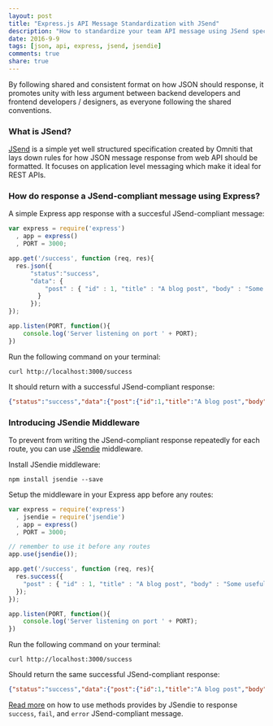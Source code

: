 ```yaml
---
layout: post
title: "Express.js API Message Standardization with JSend"
description: "How to standardize your team API message using JSend specification?"
date: 2016-9-9
tags: [json, api, express, jsend, jsendie]
comments: true
share: true
---
```


By following shared and consistent format on how JSON should response, it promotes unity
with less argument between backend developers and frontend developers / designers, as everyone 
following the shared conventions. 

### What is JSend?

[JSend](https://labs.omniti.com/labs/jsend) is a simple yet well structured specification 
created by Omniti that lays down rules for how JSON message response from web API should be 
formatted. It focuses on application level messaging which make it ideal for REST APIs.

### How do response a JSend-compliant message using Express?

A simple Express app response with a succesful JSend-compliant message:

```javascript
var express = require('express')
  , app = express()
  , PORT = 3000;

app.get('/success', function (req, res){
  res.json({
      "status":"success",
      "data": { 
          "post" : { "id" : 1, "title" : "A blog post", "body" : "Some useful content" }
        } 
      });
});

app.listen(PORT, function(){
    console.log('Server listening on port ' + PORT);
})
```

Run the following command on your terminal:

```
curl http://localhost:3000/success
```

It should return with a successful JSend-compliant response:

```json
{"status":"success","data":{"post":{"id":1,"title":"A blog post","body":"Some useful content"}}}
```

### Introducing JSendie Middleware

To prevent from writing the JSend-compliant response repeatedly for each route, you can use 
[JSendie](https://github.com/kahwooi/jsendie) middleware.

Install JSendie middleware:

```
npm install jsendie --save
```

Setup the middleware in your Express app before any routes:

```javascript
var express = require('express')
  , jsendie = require('jsendie')
  , app = express()
  , PORT = 3000;

// remember to use it before any routes
app.use(jsendie());

app.get('/success', function (req, res){
  res.success({
    "post" : { "id" : 1, "title" : "A blog post", "body" : "Some useful content" }
  });
});

app.listen(PORT, function(){
    console.log('Server listening on port ' + PORT);
})
```

Run the following command on your terminal:

```
curl http://localhost:3000/success
```

Should return the same successful JSend-compliant response:

```json
{"status":"success","data":{"post":{"id":1,"title":"A blog post","body":"Some useful content"}}}
```

[Read more](https://github.com/kahwooi/jsendie/blob/master/README.md) on how to use 
methods provides by JSendie to response `success`, `fail`, and `error` JSend-compliant 
message.
 
